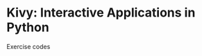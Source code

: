 Kivy: Interactive Applications in Python
========================================

Exercise codes


